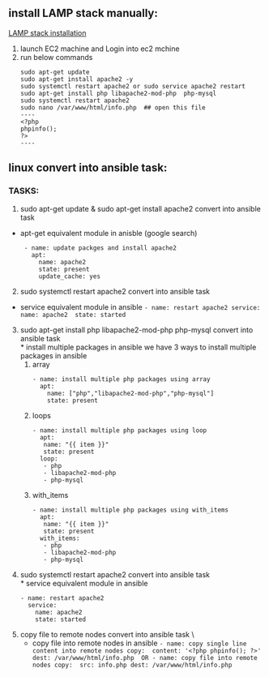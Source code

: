## install LAMP stack manually:
[LAMP stack installation](https://www.digitalocean.com/community/tutorials/how-to-install-linux-apache-mysql-php-lamp-stack-on-ubuntu-16-04)
1. launch EC2 machine and Login into ec2 mchine
2. run below commands 
    ```
    sudo apt-get update 
    sudo apt-get install apache2 -y
    sudo systemctl restart apache2 or sudo service apache2 restart
    sudo apt-get install php libapache2-mod-php  php-mysql
    sudo systemctl restart apache2
    sudo nano /var/www/html/info.php  ## open this file
    ----
    <?php
    phpinfo();
    ?>
    ----
    ```
## linux convert into ansible task:
### TASKS:
 1. sudo apt-get update & sudo apt-get install apache2 convert into ansible task 
   * apt-get equivalent module in anisble (google search) 
     ```
      - name: update packges and install apache2
        apt: 
          name: apache2
          state: present
          update_cache: yes
      ```
 2. sudo systemctl restart apache2 convert into ansible task  
   * service equivalent module in ansible
    ```
    - name: restart apache2
      service:
        name: apache2 
        state: started
    ```
  3. sudo apt-get install php libapache2-mod-php  php-mysql convert into ansible task \
    * install multiple packages in ansible 
     we have 3 ways to install multiple packages in ansible
     1. array
        ```
        - name: install multiple php packages using array
          apt:
            name: ["php","libapache2-mod-php","php-mysql"]
            state: present
        ```
     2. loops
        ```
        - name: install multiple php packages using loop
          apt:
           name: "{{ item }}"
           state: present
          loop:
           - php
           - libapache2-mod-php
           - php-mysql
        ```
     3. with_items
        ```
        - name: install multiple php packages using with_items
          apt:
           name: "{{ item }}"
           state: present
          with_items:
           - php
           - libapache2-mod-php
           - php-mysql
        ```
  4.  sudo systemctl restart apache2 convert into ansible task \
     * service equivalent module in ansible
       ```
       - name: restart apache2
         service:
           name: apache2 
           state: started
       ``` 
  5. copy file to remote nodes convert into ansible task \
     * copy file into remote nodes in ansible 
    ```
    - name: copy single line content into remote nodes
      copy: 
        content: '<?php phpinfo(); ?>'
        dest: /var/www/html/info.php 
    OR
    - name: copy file into remote nodes
      copy: 
        src: info.php
        dest: /var/www/html/info.php
    ```
    